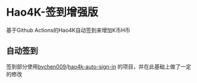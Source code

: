 # Hao4K-签到增强版

基于Github Actions的Hao4K自动签到来增加K币H币

## 自动签到

签到部分使用[bychen009](https://github.com/bychen009)/[hao4k-auto-sign-in](https://github.com/bychen009/hao4k-auto-sign-in)
的项目，并在此基础上做了一定的修改
